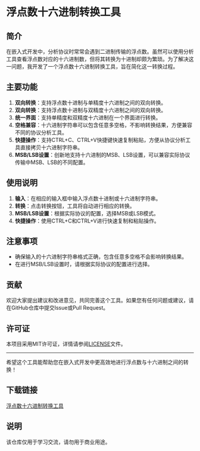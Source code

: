 # 浮点数十六进制转换工具

## 简介
在嵌入式开发中，分析协议时常常会遇到二进制传输的浮点数。虽然可以使用分析工具查看浮点数对应的十六进制数，但将其转换为十进制却颇为繁琐。为了解决这一问题，我开发了一个浮点数十六进制转换工具，旨在简化这一转换过程。

## 主要功能
1. **双向转换**：支持浮点数十进制与单精度十六进制之间的双向转换。
2. **双向转换**：支持浮点数十进制与双精度十六进制之间的双向转换。
3. **统一界面**：支持单精度和双精度十六进制在一个界面进行转换。
4. **空格兼容**：十六进制字符串可以包含任意多空格，不影响转换结果，方便兼容不同的协议分析工具。
5. **快捷操作**：支持CTRL+C、CTRL+V快捷键快速复制粘贴，方便从协议分析工具直接拷贝十六进制字符串。
6. **MSB/LSB设置**：创新地支持十六进制的MSB、LSB设置，可以兼容实际协议传输中MSB、LSB的不同配置。

## 使用说明
1. **输入**：在相应的输入框中输入浮点数十进制或十六进制字符串。
2. **转换**：点击转换按钮，工具将自动进行相应的转换。
3. **MSB/LSB设置**：根据实际协议的配置，选择MSB或LSB模式。
4. **快捷操作**：使用CTRL+C和CTRL+V进行快速复制和粘贴操作。

## 注意事项
- 确保输入的十六进制字符串格式正确，包含任意多空格不会影响转换结果。
- 在进行MSB/LSB设置时，请根据实际协议的配置进行选择。

## 贡献
欢迎大家提出建议和改进意见，共同完善这个工具。如果您有任何问题或建议，请在GitHub仓库中提交Issue或Pull Request。

## 许可证
本项目采用MIT许可证，详情请参阅[LICENSE](LICENSE)文件。

---

希望这个工具能帮助您在嵌入式开发中更高效地进行浮点数与十六进制之间的转换！

## 下载链接
[浮点数十六进制转换工具](https://pan.quark.cn/s/b9dd30d39a95)

## 说明

该仓库仅用于学习交流，请勿用于商业用途。
